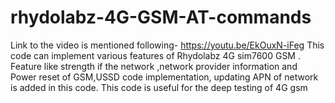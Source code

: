 # rhydolabz-4G-GSM-AT-commands
Link to the video is mentioned following-
https://youtu.be/EkOuxN-iFeg
This code can implement various features of Rhydolabz 4G sim7600 GSM .
Feature like strength if the network ,network provider information and Power reset of GSM,USSD code implementation, updating APN of network  is added in this code.
This code is useful for the deep testing of 4G gsm 
